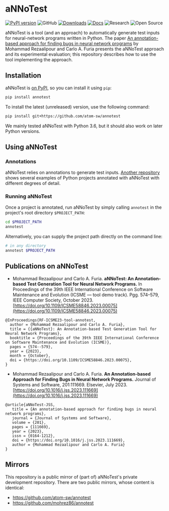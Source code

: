 # aNNoTest

[![PyPI version](https://badge.fury.io/py/annotest.svg)](https://badge.fury.io/py/annotest)
![GitHub](https://img.shields.io/github/license/atom-sw/annotest)
[![Downloads](https://static.pepy.tech/badge/annotest)](https://pepy.tech/project/annotest)
[![Docs](https://readthedocs.org/projects/annotest/badge/?version=latest)](https://annotest.readthedocs.io/en/latest/)
![Research](https://img.shields.io/badge/Research-Driven-lightgrey)
![Open Source](https://img.shields.io/badge/Open%20Source-Yes-brightgreen)

aNNoTest is a tool (and an approach) to automatically
generate test inputs for neural-network programs written in Python.
The paper [An annotation-based approach for finding bugs in
neural network 
programs](https://doi.org/10.1016/j.jss.2023.111669) by
Mohammad Rezaalipour and Carlo A. Furia presents the aNNoTest approach
and its experimental evaluation; 
this repository describes how to use the tool implementing the approach.


## Installation

aNNoTest is [on PyPI](https://pypi.org/project/annotest/),
so you can install it using `pip`:

```bash
pip install annotest
```

To install the latest (unreleased) version, use the following command:

```bash
pip install git+https://github.com/atom-sw/annotest
```

We mainly tested aNNoTest with Python 3.6, but it should also work on later Python versions.


## Using aNNoTest


### Annotations

aNNoTest relies on annotations to generate test inputs.
[Another repository](https://github.com/atom-sw/annotest-subjects)
shows several examples of Python projects annotated with aNNoTest
with different degrees of detail.


### Running aNNoTest

Once a project is annotated, 
run aNNoTest by simply calling `annotest` in the project's root directory `$PROJECT_PATH`:

```bash
cd $PROJECT_PATH
annotest
```

Alternatively, you can supply the project path directly on the command line:

```bash
# in any directory
annotest $PROJECT_PATH
```


## Publications on aNNoTest

- Mohammad Rezaalipour and Carlo A. Furia. 
**aNNoTest: An Annotation-based Test Generation Tool for Neural Network Programs.**
In Proceedings of the 39th IEEE International Conference on Software Maintenance and Evolution (ICSME — tool demo track).
Pgg. 574–579, IEEE Computer Society, October 2023.
[https://doi.org/10.1109/ICSME58846.2023.00075](https://doi.org/10.1109/ICSME58846.2023.00075)

```
@InProceedings{RF-ICSME23-tool-annotest,
  author = {Mohammad Rezaalipour and Carlo A. Furia},
  title = {{aNNoTest}: An Annotation-based Test Generation Tool for Neural Network Programs},
  booktitle = {Proceedings of the 39th IEEE International Conference on Software Maintenance and Evolution (ICSME)},
  pages = {574--579},
  year = {2023},
  month = {October},
  doi = {https://doi.org/10.1109/ICSME58846.2023.00075},
}
```

- Mohammad Rezaalipour and Carlo A. Furia.
**An Annotation-based Approach for Finding Bugs in Neural Network Programs.**
Journal of Systems and Software, 201:111669.
Elsevier, July 2023.
[https://doi.org/10.1016/j.jss.2023.111669](https://doi.org/10.1016/j.jss.2023.111669)

```
@article{aNNoTest-JSS,
   title = {An annotation-based approach for finding bugs in neural network programs},
   journal = {Journal of Systems and Software},
   volume = {201},
   pages = {111669},
   year = {2023},
   issn = {0164-1212},
   doi = {https://doi.org/10.1016/j.jss.2023.111669},
   author = {Mohammad Rezaalipour and Carlo A. Furia}
}
```

## Mirrors

This repository is a public mirror of (part of)
aNNoTest's private development repository.
There are two public mirrors, whose content is identical:

- https://github.com/atom-sw/annotest
- https://github.com/mohrez86/annotest
